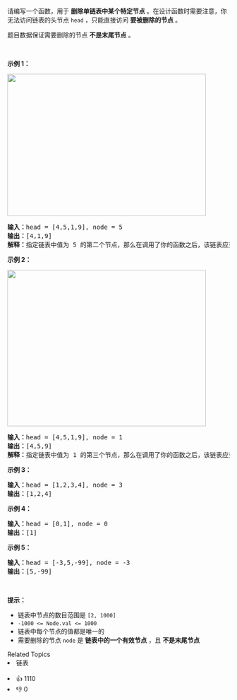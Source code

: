 <p>请编写一个函数，用于 <strong>删除单链表中某个特定节点</strong> 。在设计函数时需要注意，你无法访问链表的头节点&nbsp;<code>head</code> ，只能直接访问 <strong>要被删除的节点</strong> 。</p>

<p>题目数据保证需要删除的节点 <strong>不是末尾节点</strong> 。</p>

<p>&nbsp;</p>

<p><strong>示例 1：</strong></p>
<img alt="" src="https://assets.leetcode.com/uploads/2020/09/01/node1.jpg" style="width: 450px; height: 322px;" />
<pre>
<strong>输入：</strong>head = [4,5,1,9], node = 5
<strong>输出：</strong>[4,1,9]
<strong>解释：</strong>指定链表中值为&nbsp;5&nbsp;的第二个节点，那么在调用了你的函数之后，该链表应变为 4 -&gt; 1 -&gt; 9
</pre>

<p><strong>示例 2：</strong></p>
<img alt="" src="https://assets.leetcode.com/uploads/2020/09/01/node2.jpg" style="width: 450px; height: 354px;" />
<pre>
<strong>输入：</strong>head = [4,5,1,9], node = 1
<strong>输出：</strong>[4,5,9]
<strong>解释：</strong>指定链表中值为&nbsp;1&nbsp;的第三个节点，那么在调用了你的函数之后，该链表应变为 4 -&gt; 5 -&gt; 9</pre>

<p><strong>示例 3：</strong></p>

<pre>
<strong>输入：</strong>head = [1,2,3,4], node = 3
<strong>输出：</strong>[1,2,4]
</pre>

<p><strong>示例 4：</strong></p>

<pre>
<strong>输入：</strong>head = [0,1], node = 0
<strong>输出：</strong>[1]
</pre>

<p><strong>示例 5：</strong></p>

<pre>
<strong>输入：</strong>head = [-3,5,-99], node = -3
<strong>输出：</strong>[5,-99]
</pre>

<p>&nbsp;</p>

<p><strong>提示：</strong></p>

<ul>
	<li>链表中节点的数目范围是 <code>[2, 1000]</code></li>
	<li><code>-1000 &lt;= Node.val &lt;= 1000</code></li>
	<li>链表中每个节点的值都是唯一的</li>
	<li>需要删除的节点 <code>node</code> 是 <strong>链表中的一个有效节点</strong> ，且 <strong>不是末尾节点</strong></li>
</ul>
<div><div>Related Topics</div><div><li>链表</li></div></div><br><div><li>👍 1110</li><li>👎 0</li></div>